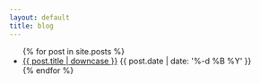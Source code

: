 ```yaml
---
layout: default
title: blog
---
```

<ul class='list-group list-group-light'>
  {% for post in site.posts %}
    <li class='list-group-item d-flex justify-content-between align-items-center'>
      <a href='{{ post.url }}'>{{ post.title | downcase }}</a>
      <span class='badge badge-secondary rounded-pill'>{{ post.date | date: '%-d %B %Y' }}</span>
    </li>
  {% endfor %}
</ul>
